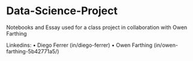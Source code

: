 # Data-Science-Project
Notebooks and Essay used for a class project in collaboration with Owen Farthing 

Linkedins:
• Diego Ferrer (in/diego-ferrer)
• Owen Farthing (in/owen-farthing-5b42771a5/)

